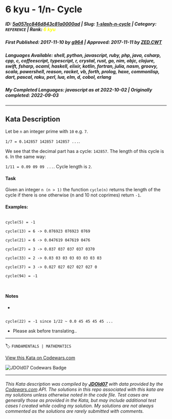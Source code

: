 # 6 kyu - 1/n- Cycle

##### **ID**: [5a057ec846d843c81a0000ad](https://www.codewars.com/kata/5a057ec846d843c81a0000ad) | **Slug**: [1-slash-n-cycle](https://www.codewars.com/kata/5a057ec846d843c81a0000ad) | **Category**: `REFERENCE` | **Rank**: <span style="color:yellow">6 kyu</span>

##### **First Published**: 2017-11-10 ***by*** [g964](https://www.codewars.com/users/g964) | **Approved**: 2017-11-11 ***by*** [ZED.CWT](https://www.codewars.com/users/ZED.CWT)

##### **Languages Available**: shell, python, javascript, ruby, php, java, csharp, cpp, c, coffeescript, typescript, r, crystal, rust, go, nim, objc, clojure, swift, fsharp, ocaml, haskell, elixir, kotlin, fortran, julia, nasm, groovy, scala, powershell, reason, racket, vb, forth, prolog, haxe, commonlisp, dart, pascal, raku, perl, lua, elm, d, cobol, erlang

##### **My Completed Languages**: javascript ***as at*** 2022-10-02 | **Originally completed**: 2022-09-03

---

## Kata Description


Let be `n` an integer prime with `10` e.g. `7`. 



`1/7 = 0.142857 142857 142857 ...`.



We see that the decimal part has a cycle: `142857`. The length of this cycle is `6`. In the same way:



`1/11 = 0.09 09 09 ...`. Cycle length is `2`.



#### Task



Given an integer `n (n > 1)` the function `cycle(n)` returns the length of the cycle if there is one otherwise (n and 10 not coprimes) return `-1`. 



#### Examples:



```

cycle(5) = -1

cycle(13) = 6 -> 0.076923 076923 0769

cycle(21) = 6 -> 0.047619 047619 0476

cycle(27) = 3 -> 0.037 037 037 037 0370

cycle(33) = 2 -> 0.03 03 03 03 03 03 03 03

cycle(37) = 3 -> 0.027 027 027 027 027 0

cycle(94) = -1 



```



#### Notes

- 

```

cycle(22) = -1 since 1/22 ~ 0.0 45 45 45 45 ...

```

- Please ask before translating..





---


🏷 `FUNDAMENTALS | MATHEMATICS`


[View this Kata on Codewars.com](https://www.codewars.com/kata/5a057ec846d843c81a0000ad)

![](https://www.codewars.com/users/jdold07/badges/large "JDOld07 Codewars Badge")

---

###### *This Kata description was compiled by [**JDOld07**](https://tpstech.dev) with data provided by the [Codewars.com](https://www.codewars.com) API.  The solutions in this repo associated with this kata are my solutions unless otherwise noted in the code file.  Test cases are generally those as provided in the Kata, but may include additional test cases I created while coding my solution.  My solutions are not always commented as the solutions are rarely submitted with comments.*
